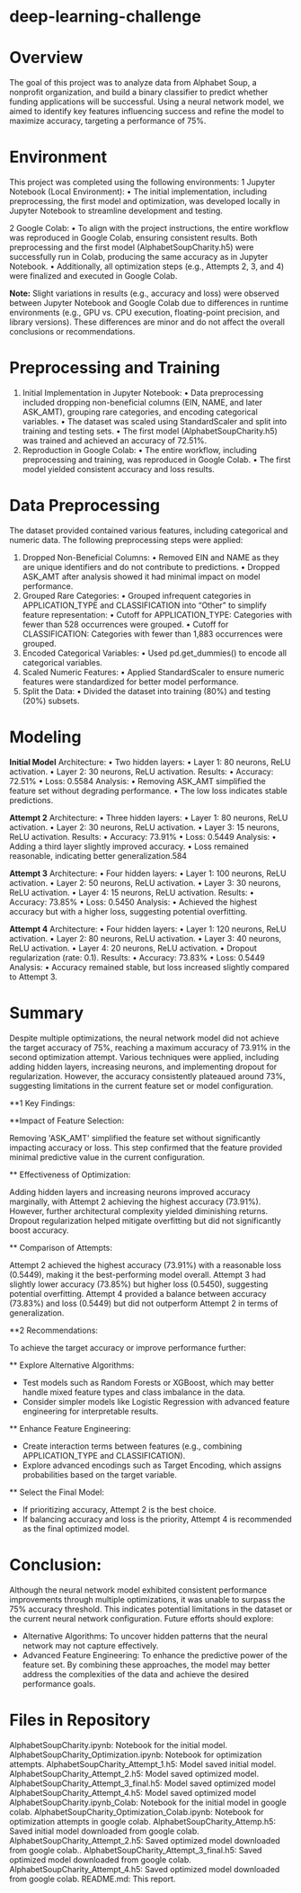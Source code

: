 # deep-learning-challenge
# Overview

The goal of this project was to analyze data from Alphabet Soup, a nonprofit organization, and build a binary classifier to predict whether funding applications
will be successful. Using a neural network model, we aimed to identify key features influencing success and refine the model to maximize accuracy, 
targeting a performance of 75%.

# Environment

This project was completed using the following environments:
1 Jupyter Notebook (Local Environment):
 • The initial implementation, including preprocessing, the first model and optimization, was developed locally in Jupyter Notebook to streamline development and testing.

2 Google Colab:
 • To align with the project instructions, the entire workflow was reproduced in Google Colab, ensuring consistent results. Both preprocessing and the first 
   model (AlphabetSoupCharity.h5) were successfully run in Colab, producing the same accuracy as in Jupyter Notebook.
 • Additionally, all optimization steps (e.g., Attempts 2, 3, and 4) were finalized and executed in Google Colab.
 
**Note:** Slight variations in results (e.g., accuracy and loss) were observed between Jupyter Notebook and Google Colab due to differences in runtime environments (e.g., GPU vs. CPU execution, floating-point precision, and library versions). These differences are minor and do not affect the overall conclusions or recommendations.

# Preprocessing and Training

1. Initial Implementation in Jupyter Notebook:
  • Data preprocessing included dropping non-beneficial columns (EIN, NAME, and later ASK_AMT), grouping rare categories, and encoding categorical variables.
  • The dataset was scaled using StandardScaler and split into training and testing sets.
  • The first model (AlphabetSoupCharity.h5) was trained and achieved an accuracy of 72.51%.
2. Reproduction in Google Colab:
  • The entire workflow, including preprocessing and training, was reproduced in Google Colab.
  • The first model yielded consistent accuracy and loss results.
    
# Data Preprocessing

The dataset provided contained various features, including categorical and numeric data. The following preprocessing steps were applied:
1. Dropped Non-Beneficial Columns:
  • Removed EIN and NAME as they are unique identifiers and do not contribute to predictions.
  • Dropped ASK_AMT after analysis showed it had minimal impact on model performance.
2. Grouped Rare Categories:
  • Grouped infrequent categories in APPLICATION_TYPE and CLASSIFICATION into “Other” to simplify feature representation:
  • Cutoff for APPLICATION_TYPE: Categories with fewer than 528 occurrences were grouped.
  • Cutoff for CLASSIFICATION: Categories with fewer than 1,883 occurrences were grouped.
3. Encoded Categorical Variables:
  • Used pd.get_dummies() to encode all categorical variables.
4. Scaled Numeric Features:
  • Applied StandardScaler to ensure numeric features were standardized for better model performance.
5. Split the Data:
  • Divided the dataset into training (80%) and testing (20%) subsets.
    
# Modeling

**Initial Model**
Architecture:
 • Two hidden layers:
 • Layer 1: 80 neurons, ReLU activation.
 • Layer 2: 30 neurons, ReLU activation.
Results:
 • Accuracy: 72.51%
 • Loss: 0.5584
Analysis:
 • Removing ASK_AMT simplified the feature set without degrading performance.
 • The low loss indicates stable predictions.

**Attempt 2**
Architecture:
 • Three hidden layers:
 • Layer 1: 80 neurons, ReLU activation.
 • Layer 2: 30 neurons, ReLU activation.
 • Layer 3: 15 neurons, ReLU activation.
Results:
 • Accuracy: 73.91%
 • Loss: 0.5449
Analysis:
 • Adding a third layer slightly improved accuracy.
 • Loss remained reasonable, indicating better generalization.584

**Attempt 3**
Architecture:
 • Four hidden layers:
 • Layer 1: 100 neurons, ReLU activation.
 • Layer 2: 50 neurons, ReLU activation.
 • Layer 3: 30 neurons, ReLU activation.
 • Layer 4: 15 neurons, ReLU activation.
Results:
 • Accuracy: 73.85%
 • Loss: 0.5450
Analysis:
 • Achieved the highest accuracy but with a higher loss, suggesting potential overfitting.
    
**Attempt 4**
Architecture:
 • Four hidden layers:
 • Layer 1: 120 neurons, ReLU activation.
 • Layer 2: 80 neurons, ReLU activation.
 • Layer 3: 40 neurons, ReLU activation.
 • Layer 4: 20 neurons, ReLU activation.
 • Dropout regularization (rate: 0.1).
Results:
 • Accuracy: 73.83%
 • Loss: 0.5449
Analysis:
 • Accuracy remained stable, but loss increased slightly compared to Attempt 3.

# Summary

Despite multiple optimizations, the neural network model did not achieve the target accuracy of 75%, reaching a maximum accuracy of 73.91% in the second 
optimization attempt. Various techniques were applied, including adding hidden layers, increasing neurons, and implementing dropout for regularization. 
However, the accuracy consistently plateaued around 73%, suggesting limitations in the current feature set or model configuration.

**1 Key Findings:

**Impact of Feature Selection:

Removing 'ASK_AMT' simplified the feature set without significantly impacting accuracy or loss. This step confirmed that the feature provided minimal 
predictive value in the current configuration.
    
** Effectiveness of Optimization:

Adding hidden layers and increasing neurons improved accuracy marginally, with Attempt 2 achieving the highest accuracy (73.91%). However, further 
architectural complexity yielded diminishing returns.
Dropout regularization helped mitigate overfitting but did not significantly boost accuracy.
    
** Comparison of Attempts:

Attempt 2 achieved the highest accuracy (73.91%) with a reasonable loss (0.5449), making it the best-performing model overall.
Attempt 3 had slightly lower accuracy (73.85%) but higher loss (0.5450), suggesting potential overfitting.
Attempt 4 provided a balance between accuracy (73.83%) and loss (0.5449) but did not outperform Attempt 2 in terms of generalization.

**2 Recommendations:

To achieve the target accuracy or improve performance further:

** Explore Alternative Algorithms:

- Test models such as Random Forests or XGBoost, which may better handle mixed feature types and class imbalance in the data.
- Consider simpler models like Logistic Regression with advanced feature engineering for interpretable results.

** Enhance Feature Engineering:

- Create interaction terms between features (e.g., combining APPLICATION_TYPE and CLASSIFICATION).
- Explore advanced encodings such as Target Encoding, which assigns probabilities based on the target variable.

** Select the Final Model:

- If prioritizing accuracy, Attempt 2 is the best choice.
- If balancing accuracy and loss is the priority, Attempt 4 is recommended as the final optimized model.



# Conclusion:

Although the neural network model exhibited consistent performance improvements through multiple optimizations, it was unable to surpass the 75% accuracy 
threshold. This indicates potential limitations in the dataset or the current neural network configuration. Future efforts should explore:
- Alternative Algorithms: To uncover hidden patterns that the neural network may not capture effectively.
- Advanced Feature Engineering: To enhance the predictive power of the feature set.
By combining these approaches, the model may better address the complexities of the data and achieve the desired performance goals.

# Files in Repository
AlphabetSoupCharity.ipynb: Notebook for the initial model.
AlphabetSoupCharity_Optimization.ipynb: Notebook for optimization attempts.
AlphabetSoupCharity_Attempt_1.h5: Model saved initial model.
AlphabetSoupCharity_Attempt_2.h5: Model saved optimized model.
AlphabetSoupCharity_Attempt_3_final.h5: Model saved optimized model
AlphabetSoupCharity_Attempt_4.h5: Model saved optimized model
AlphabetSoupCharity.ipynb_Colab: Notebook for the initial model in google colab.
AlphabetSoupCharity_Optimization_Colab.ipynb: Notebook for optimization attempts in google colab.
AlphabetSoupCharity_Attemp.h5: Saved initial model downloaded from google colab.
AlphabetSoupCharity_Attempt_2.h5: Saved optimized model downloaded from google colab..
AlphabetSoupCharity_Attempt_3_final.h5: Saved optimized model downloaded from google colab.
AlphabetSoupCharity_Attempt_4.h5: Saved optimized model downloaded from google colab.
README.md: This report.

